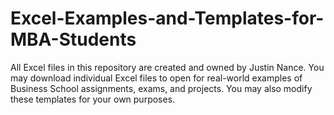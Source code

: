 # Excel-Examples-and-Templates-for-MBA-Students

All Excel files in this repository are created and owned by Justin Nance. You may download individual Excel files to open for real-world examples of Business School assignments, exams, and projects. You may also modify these templates for your own purposes.
